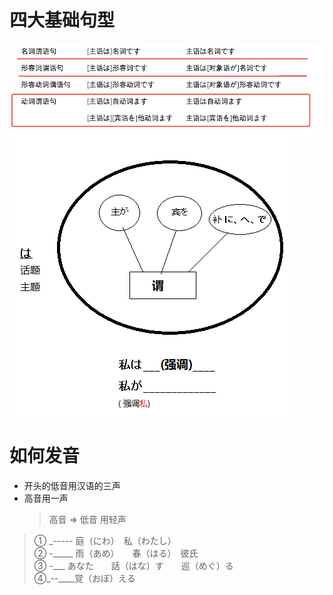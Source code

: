 # 四大基础句型
![avator](./resource/images/p3.png)
![avator](./resource/images/p4.png)

# 如何发音

* 开头的低音用汉语的三声
* 高音用一声
    >高音 => 低音 用轻声

>① \_----- 庭（にわ）　私（わたし）<br>
② -_____ 雨（あめ）　　春（はる）　彼氏<br>
③ _-____ あなた　　話（はな）す　　巡（めぐ）る<br>
④_--____覚（おぼ）える